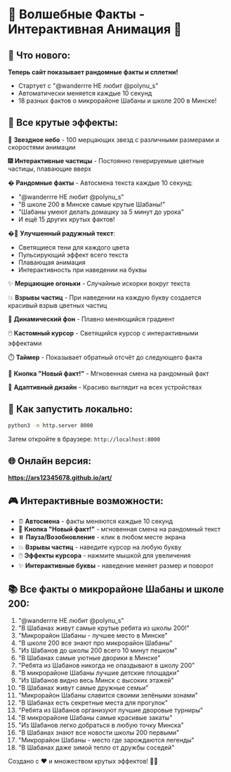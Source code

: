 # 💫 Волшебные Факты - Интерактивная Анимация 💫

## 🎲 Что нового:

**Теперь сайт показывает рандомные факты и сплетни!**
- Стартует с "@wanderrre НЕ любит @polynu_s"
- Автоматически меняется каждые 10 секунд
- 18 разных фактов о микрорайоне Шабаны и школе 200 в Минске!

## 🌟 Все крутые эффекты:

🌟 **Звездное небо** - 100 мерцающих звезд с различными размерами и скоростями анимации

🎆 **Интерактивные частицы** - Постоянно генерируемые цветные частицы, плавающие вверх

� **Рандомные факты** - Автосмена текста каждые 10 секунд:
- "@wanderrre НЕ любит @polynu_s"
- "В школе 200 в Минске самые крутые Шабаны!"
- "Шабаны умеют делать домашку за 5 минут до урока"
- И ещё 15 других крутых фактов!

�🌈 **Улучшенный радужный текст**:
- Светящиеся тени для каждого цвета
- Пульсирующий эффект всего текста
- Плавающая анимация
- Интерактивность при наведении на буквы

✨ **Мерцающие огоньки** - Случайные искорки вокруг текста

💥 **Взрывы частиц** - При наведении на каждую букву создается красивый взрыв цветных частиц

🎨 **Динамический фон** - Плавно меняющийся градиент

🖱️ **Кастомный курсор** - Светящийся курсор с интерактивными эффектами

⏱️ **Таймер** - Показывает обратный отсчёт до следующего факта

🎯 **Кнопка "Новый факт!"** - Мгновенная смена на рандомный факт

📱 **Адаптивный дизайн** - Красиво выглядит на всех устройствах

## 🚀 Как запустить локально:

```bash
python3 -m http.server 8000
```

Затем откройте в браузере: `http://localhost:8000`

## 🌐 Онлайн версия:

**https://ars12345678.github.io/art/**

## 🎮 Интерактивные возможности:

- ⏰ **Автосмена** - факты меняются каждые 10 секунд
- 🎲 **Кнопка "Новый факт!"** - мгновенная смена на рандомный текст
- ⏸️ **Пауза/Возобновление** - клик в любом месте экрана
- 💥 **Взрывы частиц** - наведите курсор на любую букву
- 🖱️ **Эффекты курсора** - нажмите мышкой для увеличения
- ✨ **Интерактивные буквы** - наведение меняет размер и поворот

## 📚 Все факты о микрорайоне Шабаны и школе 200:

1. "@wanderrre НЕ любит @polynu_s"
2. "В Шабанах живут самые крутые ребята из школы 200!"
3. "Микрорайон Шабаны - лучшее место в Минске"
4. "В школе 200 все знают про микрорайон Шабаны"
5. "Из Шабанов до школы 200 всего 10 минут пешком"
6. "В Шабанах самые уютные дворики в Минске"
7. "Ребята из Шабанов никогда не опаздывают в школу 200"
8. "В микрорайоне Шабаны лучшие детские площадки"
9. "Из Шабанов видно весь Минск с высоких этажей"
10. "В Шабанах живут самые дружные семьи"
11. "Микрорайон Шабаны славится своими зелёными зонами"
12. "В Шабанах есть секретные места для прогулок"
13. "Ребята из Шабанов организуют лучшие дворовые турниры"
14. "В микрорайоне Шабаны самые красивые закаты"
15. "Из Шабанов легко добраться в любую точку Минска"
16. "В Шабанах знают все новости школы 200 первыми"
17. "Микрорайон Шабаны - место где зарождаются легенды"
18. "В Шабанах даже зимой тепло от дружбы соседей"

Создано с ❤️ и множеством крутых эффектов! 🚀✨